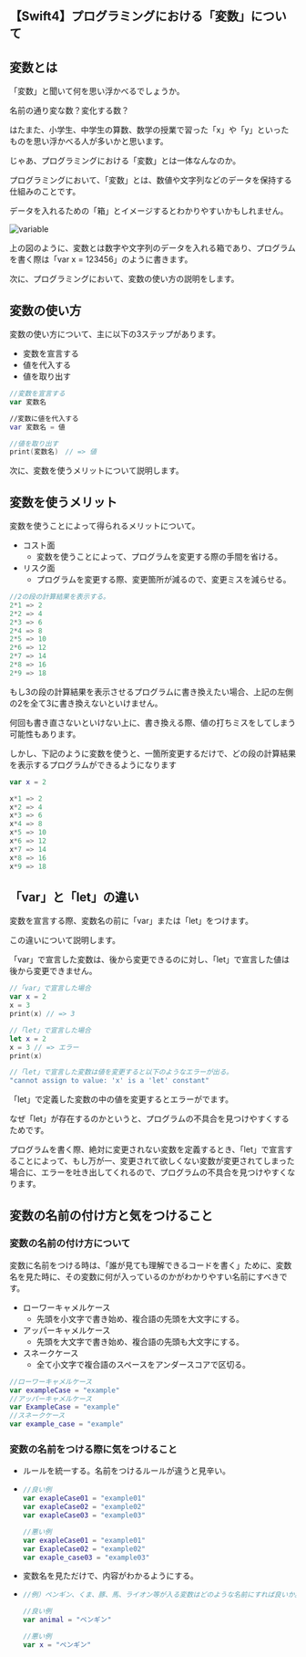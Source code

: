 ## 【Swift4】プログラミングにおける「変数」について

## 変数とは

「変数」と聞いて何を思い浮かべるでしょうか。

名前の通り変な数？変化する数？

はたまた、小学生、中学生の算数、数学の授業で習った「x」や「y」といったものを思い浮かべる人が多いかと思います。

じゃあ、プログラミングにおける「変数」とは一体なんなのか。

プログラミングにおいて、「変数」とは、数値や文字列などのデータを保持する仕組みのことです。

データを入れるための「箱」とイメージするとわかりやすいかもしれません。

![variable](/Users/togamiyuki/Desktop/Swift/variable/images/variable.jpg)

上の図のように、変数とは数字や文字列のデータを入れる箱であり、プログラムを書く際は「var x = 123456」のように書きます。

次に、プログラミングにおいて、変数の使い方の説明をします。

<h2>変数の使い方</h2>

変数の使い方について、主に以下の3ステップがあります。

* 変数を宣言する
* 値を代入する
* 値を取り出す

```swift
//変数を宣言する
var 変数名

//変数に値を代入する
var 変数名 = 値

//値を取り出す
print(変数名)　// => 値
```

次に、変数を使うメリットについて説明します。

<h2>変数を使うメリット</h2>

変数を使うことによって得られるメリットについて。

* コスト面
  * 変数を使うことによって、プログラムを変更する際の手間を省ける。
* リスク面
  * プログラムを変更する際、変更箇所が減るので、変更ミスを減らせる。

```swift
//2の段の計算結果を表示する。
2*1 => 2
2*2 => 4
2*3 => 6
2*4 => 8
2*5 => 10
2*6 => 12
2*7 => 14
2*8 => 16
2*9 => 18
```

もし3の段の計算結果を表示させるプログラムに書き換えたい場合、上記の左側の2を全て3に書き換えないといけません。

何回も書き直さないといけない上に、書き換える際、値の打ちミスをしてしまう可能性もあります。

しかし、下記のように変数を使うと、一箇所変更するだけで、どの段の計算結果を表示するプログラムができるようになります

```swift
var x = 2

x*1 => 2
x*2 => 4
x*3 => 6
x*4 => 8
x*5 => 10
x*6 => 12
x*7 => 14
x*8 => 16
x*9 => 18
```

<h2>「var」と「let」の違い</h2>

変数を宣言する際、変数名の前に「var」または「let」をつけます。

この違いについて説明します。

「var」で宣言した変数は、後から変更できるのに対し、「let」で宣言した値は後から変更できません。

```swift
//「var」で宣言した場合
var x = 2
x = 3
print(x) // => 3

//「let」で宣言した場合
let x = 2
x = 3 // => エラー
print(x) 

//「let」で宣言した変数は値を変更すると以下のようなエラーが出る。
"cannot assign to value: 'x' is a 'let' constant"
```

「let」で定義した変数の中の値を変更するとエラーがでます。

なぜ「let」が存在するのかというと、プログラムの不具合を見つけやすくするためです。

プログラムを書く際、絶対に変更されない変数を定義するとき、「let」で宣言することによって、もし万が一、変更されて欲しくない変数が変更されてしまった場合に、エラーを吐き出してくれるので、プログラムの不具合を見つけやすくなります。

## 変数の名前の付け方と気をつけること

### 変数の名前の付け方について

変数に名前をつける時は、「誰が見ても理解できるコードを書く」ために、変数名を見た時に、その変数に何が入っているのかがわかりやすい名前にすべきです。

* ローワーキャメルケース
  * 先頭を小文字で書き始め、複合語の先頭を大文字にする。
* アッパーキャメルケース
  * 先頭を大文字で書き始め、複合語の先頭も大文字にする。
* スネークケース
  * 全て小文字で複合語のスペースをアンダースコアで区切る。

```swift
//ローワーキャメルケース
var exampleCase = "example"
//アッパーキャメルケース
var ExampleCase = "example"
//スネークケース
var example_case = "example"
```

### 変数の名前をつける際に気をつけること

* ルールを統一する。名前をつけるルールが違うと見辛い。

* ```swift
  //良い例
  var exapleCase01 = "example01"
  var exapleCase02 = "example02"
  var exapleCase03 = "example03"
  
  //悪い例
  var exapleCase01 = "example01"
  var ExapleCase02 = "example02"
  var exaple_case03 = "example03"
  ```

* 変数名を見ただけで、内容がわかるようにする。

* ```swift
  //例）ペンギン、くま、豚、馬、ライオン等が入る変数はどのような名前にすれば良いか。
  
  //良い例
  var animal = "ペンギン"
  
  //悪い例
  var x = "ペンギン"
  ```



























